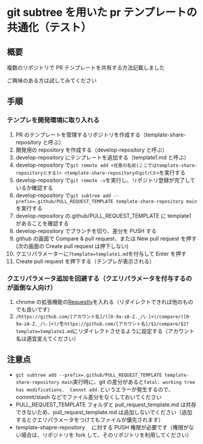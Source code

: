 # git subtree を用いた pr テンプレートの共通化（テスト）

## 概要

複数のリポジトリで PR テンプレートを共有する方法記載しました

ご興味のある方は試してみてください

## 手順

### テンプレを開発環境に取り入れる

1. PR のテンプレートを管理するリポジトリを作成する（template-share-repository と呼ぶ）
2. 開発用の repository を作成する（develop-repository と呼ぶ）
3. develop-repository にテンプレートを追加する（template1.md と呼ぶ）
4. develop-repository で`git remote add <任意の名前(ここではtemplate-share-repositoryとする)> <template-share-repositoryのgitパス>`を実行する
5. develop-repository で`git remote -v`を実行し、リポジトリ登録が完了しているか確認する
6. develop-repository で`git subtree add --prefix=.github/PULL_REQUEST_TEMPLATE template-share-repository main`を実行する
7. develop-repository の.github/PULL_REQUEST_TEMPLATE に template1 があることを確認する
8. develop-repository でブランチを切り、差分を PUSH する
9. github の画面で Compare & pull request、または New pull request を押す(次の画面の Create pull request は押下しない)
10. クエリパラメーターに`?template=template1.md`を付与して Enter を押す
11. Create pull request を押下する（テンプレが表示される）

### クエリパラメータ追加を回避する（クエリパラメータを付与するのが面倒な人向け）

1. chrome の拡張機能の[Requestly](https://chrome.google.com/webstore/detail/mdnleldcmiljblolnjhpnblkcekpdkpa)を入れる（リダイレクトできれば他のものでも良いです）
2. `/https://github.com/[アカウント名]/([0-9a-zA-Z._/\-]+)/compare/([0-9a-zA-Z._/\-]+)/`を`https://github.com/[アカウント名]/$1/compare/$2?template=template1.md`にリダイレクトさせるように設定する（アカウント名は適宜変えてください）

## 注意点

- `git subtree add --prefix=.github/PULL_REQUEST_TEMPLATE template-share-repository main`実行時に、git の差分があると`fatal: working tree has modifications.  Cannot add.`というエラーが発生するので、commit/stash などでファイル差分をなくしておいてください
- PULL_REQUEST_TEMPLATE フォルダと pull_request_template.md は共存できないため、pull_request_template.md は追加しないでください（追加するとクエリパラメータをつけてもファイルが優先されます）
- template-shapre-repository 　に対する PUSH 権限が必要です（権限がない場合は、リポジトリを fork して、そのリポジトリを利用してください）
